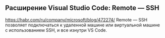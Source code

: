 
## Расширение Visual Studio Code: Remote — SSH 
<https://habr.com/ru/company/microsoft/blog/472274/>
 Remote — SSH позволяет подключаться к удаленной машине или виртуальной машине с использованием SSH, 
 и все изнутри VS Code.
